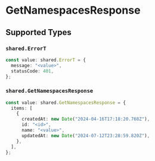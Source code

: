 # GetNamespacesResponse


## Supported Types

### `shared.ErrorT`

```typescript
const value: shared.ErrorT = {
  message: "<value>",
  statusCode: 401,
};
```

### `shared.GetNamespacesResponse`

```typescript
const value: shared.GetNamespacesResponse = {
  items: [
    {
      createdAt: new Date("2024-04-16T17:18:20.768Z"),
      id: "<id>",
      name: "<value>",
      updatedAt: new Date("2024-07-12T23:28:59.820Z"),
    },
  ],
};
```

